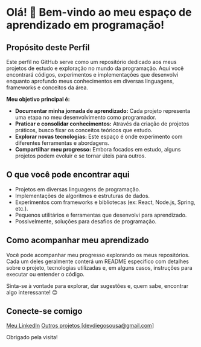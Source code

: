 # Olá! 👋 Bem-vindo ao meu espaço de aprendizado em programação!

## Propósito deste Perfil

Este perfil no GitHub serve como um repositório dedicado aos meus projetos de estudo e exploração no mundo da programação. Aqui você encontrará códigos, experimentos e implementações que desenvolvi enquanto aprofundo meus conhecimentos em diversas linguagens, frameworks e conceitos da área.

**Meu objetivo principal é:**

* **Documentar minha jornada de aprendizado:** Cada projeto representa uma etapa no meu desenvolvimento como programador.
* **Praticar e consolidar conhecimentos:** Através da criação de projetos práticos, busco fixar os conceitos teóricos que estudo.
* **Explorar novas tecnologias:** Este espaço é onde experimento com diferentes ferramentas e abordagens.
* **Compartilhar meu progresso:** Embora focados em estudo, alguns projetos podem evoluir e se tornar úteis para outros.

## O que você pode encontrar aqui

* Projetos em diversas linguagens de programação.
* Implementações de algoritmos e estruturas de dados.
* Experimentos com frameworks e bibliotecas (ex: React, Node.js, Spring, etc.).
* Pequenos utilitários e ferramentas que desenvolvi para aprendizado.
* Possivelmente, soluções para desafios de programação.

## Como acompanhar meu aprendizado 

Você pode acompanhar meu progresso explorando os meus repositórios. Cada um deles geralmente conterá um README específico com detalhes sobre o projeto, tecnologias utilizadas e, em alguns casos, instruções para executar ou entender o código.

Sinta-se à vontade para explorar, dar sugestões e, quem sabe, encontrar algo interessante! 😊

## Conecte-se comigo

[Meu LinkedIn](https://www.linkedin.com/in/devdiego/)
[Outros projetos ](github.com/DevSousaC)
[devdiegosousa@gmail.com]

Obrigado pela visita!
